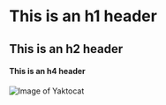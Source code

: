 # This is an h1 header
## This is an h2 header
#### This is an h4 header

![Image of Yaktocat](https://octodex.github.com/images/yaktocat.png)
